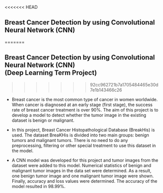 <<<<<<< HEAD
## Breast Cancer Detection by using Convolutional Neural Network (CNN)
=======
## Breast Cancer Detection by using Convolutional Neural Network (CNN) <br> (Deep Learning Term Project)
>>>>>>> 92cc962721b7a1705484465e30d7e1b143466c26

- Breast cancer is the most common type of cancer in women worldwide. When cancer is diagnosed at an early stage (first stage), the success rate of breast cancer treatment is over 90%. The aim of this project is to develop a model to detect whether the tumor image in the existing dataset is benign or malignant. 

- In this project, Breast Cancer Histopathological Database (BreakHis) is used. The dataset BreaKHis is divided into two main groups: benign tumors and malignant tumors. There is no need to do any preprocessing, filtering or other special treatment to use this dataset in the model.
 
- A CNN model was developed for this project and tumor images from the dataset were added to this model. Numerical statistics of benign and malignant tumor images in the data set were determined. As a result, one benign tumor image and one malignant tumor image were shown. Finally, accuracy and loss values were determined. The accuracy of the model resulted in 98.99%.
